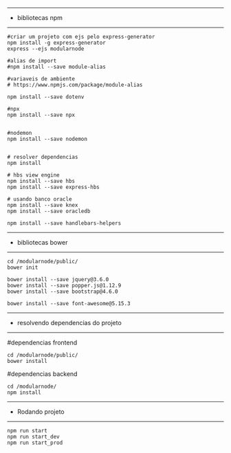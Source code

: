 --- ---------------------------------------
- bibliotecas npm
--- ---------------------------------------
````
#criar um projeto com ejs pelo express-generator
npm install -g express-generator
express --ejs modularnode

#alias de import
#npm install --save module-alias

#variaveis de ambiente
# https://www.npmjs.com/package/module-alias

npm install --save dotenv

#npx
npm install --save npx


#nodemon
npm install --save nodemon


# resolver dependencias
npm install

# hbs view engine
npm install --save hbs
npm install --save express-hbs

# usando banco oracle
npm install --save knex
npm install --save oracledb

npm install --save handlebars-helpers

````

--- ---------------------------------------
- bibliotecas bower
--- ---------------------------------------
````
cd /modularnode/public/
bower init

bower install --save jquery@3.6.0
bower install --save popper.js@1.12.9
bower install --save bootstrap@4.6.0

bower install --save font-awesome@5.15.3
````

--- ---------------------------------------
- resolvendo dependencias do projeto
--- ---------------------------------------
#dependencias frontend
````
cd /modularnode/public/
bower install
````

#dependencias backend
````
cd /modularnode/
npm install
````

--- ---------------------------------------
- Rodando projeto
--- ---------------------------------------
````
npm run start
npm run start_dev
npm run start_prod
````







